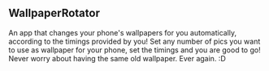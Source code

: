 ## WallpaperRotator
An app that changes your phone's wallpapers for you automatically, according to the timings provided by you! Set any number of pics you want to use as wallpaper for your phone, set the timings and you are good to go! Never worry about having the same old wallpaper. Ever again.  :D
